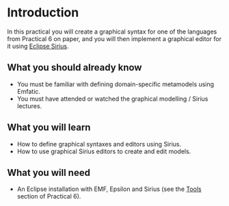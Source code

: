 # Introduction

In this practical you will create a graphical syntax for one of the languages from Practical 6 on paper, and you will then implement a graphical editor for it using [Eclipse Sirius](https://eclipse.dev/sirius).

## What you should already know

- You must be familiar with defining domain-specific metamodels using Emfatic.
- You must have attended or watched the graphical modelling / Sirius lectures.

## What you will learn

- How to define graphical syntaxes and editors using Sirius.
- How to use graphical Sirius editors to create and edit models.

## What you will need

- An Eclipse installation with EMF, Epsilon and Sirius (see the [Tools](../modelling-and-metamodelling/tools.md) section of Practical 6).

